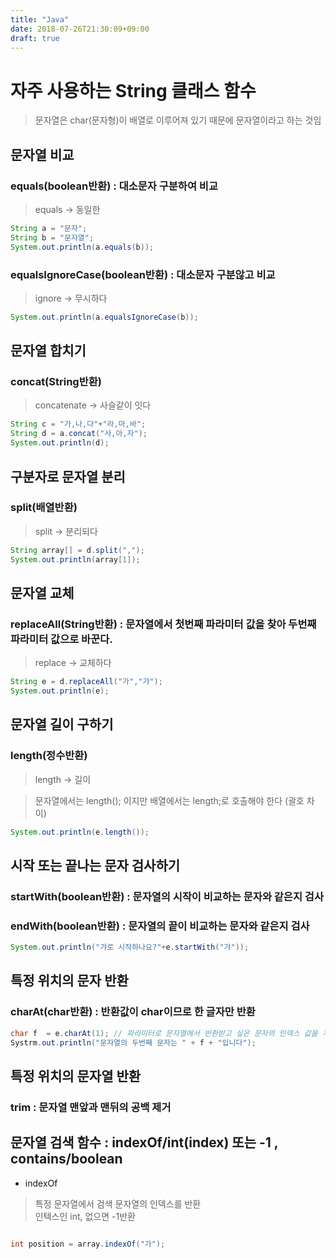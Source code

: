 ```yaml
---
title: "Java"
date: 2018-07-26T21:30:09+09:00
draft: true
---
```


# 자주 사용하는 String 클래스 함수

> 문자열은 char(문자형)이 배열로 이루어져 있기 때문에 문자열이라고 하는 것임


## 문자열 비교 

### equals(boolean반환) : 대소문자 구분하여 비교

> equals -> 동일한 

```java
String a = "문자";
String b = "문자열";
System.out.println(a.equals(b));
```

### equalsIgnoreCase(boolean반환) : 대소문자 구분않고 비교 

> ignore -> 무시하다 

```java
System.out.println(a.equalsIgnoreCase(b));
```


## 문자열 합치기 

### concat(String반환) 

> concatenate -> 사슬같이 잇다 

```java
String c = "가,나,다"+"라,마,바"; 
String d = a.concat("사,아,자");
System.out.println(d);
```


## 구분자로 문자열 분리 

### split(배열반환)

> split -> 분리되다

```java
String array[] = d.split(",");
System.out.println(array[1]);
```


## 문자열 교체 

### replaceAll(String반환) : 문자열에서 첫번째 파라미터 값을 찾아 두번째 파라미터 값으로 바꾼다.

> replace -> 교체하다 

``` java
String e = d.replaceAll("가","갸");
System.out.println(e);
```

## 문자열 길이 구하기 

### length(정수반환) 

> length -> 길이

> 문자열에서는 length(); 이지만 배열에서는 length;로 호출해야 한다 (괄호 차이)

```java
System.out.println(e.length());
```

## 시작 또는 끝나는 문자 검사하기 

### startWith(boolean반환) : 문자열의 시작이 비교하는 문자와 같은지 검사
### endWith(boolean반환) : 문자열의 끝이 비교하는 문자와 같은지 검사

```java
System.out.println("갸로 시작하나요?"+e.startWith("갸"));
```


## 특정 위치의 문자 반환

### charAt(char반환) : 반환값이 char이므로 한 글자만 반환

```java
char f  = e.charAt(1); // 파라미터로 문자열에서 반환받고 싶은 문자의 인덱스 값을 지정해준다
Systrm.out.println("문자열의 두번째 문자는 " + f + "입니다");
```

## 특정 위치의 문자열 반환
### trim : 문자열 맨앞과 맨뒤의 공백 제거 



## 문자열 검색 함수 : indexOf/int(index) 또는 -1 , contains/boolean

* indexOf

> 특정 문자열에서 검색 문자열의 인덱스를 반환  
> 인텍스인 int, 없으면 -1반환

```java

int position = array.indexOf("가"); 